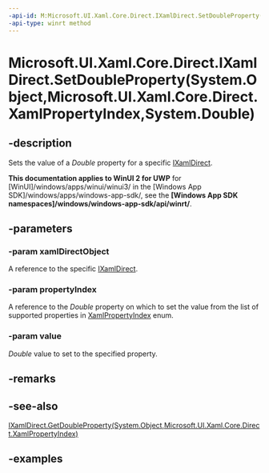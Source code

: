 ```yaml
---
-api-id: M:Microsoft.UI.Xaml.Core.Direct.IXamlDirect.SetDoubleProperty(System.Object,Microsoft.UI.Xaml.Core.Direct.XamlPropertyIndex,System.Double)
-api-type: winrt method
---
```


# Microsoft.UI.Xaml.Core.Direct.IXamlDirect.SetDoubleProperty(System.Object,Microsoft.UI.Xaml.Core.Direct.XamlPropertyIndex,System.Double)

<!--
public void SetDoubleProperty (object xamlDirectObject, Microsoft.UI.Xaml.Core.Direct.XamlPropertyIndex propertyIndex, double value);
-->

## -description

Sets the value of a *Double* property for a specific [IXamlDirect](ixamldirect.md).

**This documentation applies to WinUI 2 for UWP** for [WinUI]/windows/apps/winui/winui3/ in the [Windows App SDK]/windows/apps/windows-app-sdk/, see the **[Windows App SDK namespaces]/windows/windows-app-sdk/api/winrt/**.

## -parameters

### -param xamlDirectObject

A reference to the specific [IXamlDirect](ixamldirect.md).

### -param propertyIndex

A reference to the *Double* property on which to set the value from the list of supported properties in [XamlPropertyIndex](xamlpropertyindex.md) enum.

### -param value

*Double* value to set to the specified property.

## -remarks

## -see-also

[IXamlDirect.GetDoubleProperty(System.Object,Microsoft.UI.Xaml.Core.Direct.XamlPropertyIndex)](ixamldirect_getdoubleproperty_992637332.md)

## -examples

